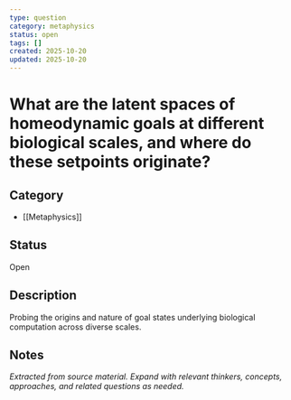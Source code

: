 ```yaml
---
type: question
category: metaphysics
status: open
tags: []
created: 2025-10-20
updated: 2025-10-20
---
```


# What are the latent spaces of homeodynamic goals at different biological scales, and where do these setpoints originate?

## Category

- [[Metaphysics]]

## Status

Open

## Description

Probing the origins and nature of goal states underlying biological computation across diverse scales.

## Notes

*Extracted from source material. Expand with relevant thinkers, concepts, approaches, and related questions as needed.*
